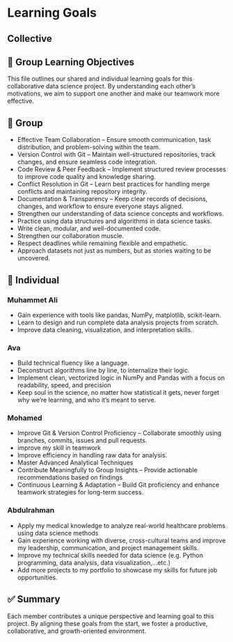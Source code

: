 # Learning Goals

## Collective

## 🧠 Group Learning Objectives

This file outlines our shared and individual learning goals for this
 collaborative data science project. By understanding each other’s motivations,
  we aim to support one another and make our teamwork more effective.

## 🌟 Group

- Effective Team Collaboration – Ensure smooth communication, task distribution,
 and problem-solving within the team.
- Version Control with Git – Maintain well-structured repositories, track changes,
and ensure seamless code integration.
- Code Review & Peer Feedback – Implement structured review processes to improve
 code quality and knowledge sharing.
- Conflict Resolution in Git – Learn best practices for handling merge conflicts
 and maintaining repository integrity.
- Documentation & Transparency – Keep clear records of decisions, changes, and
 workflow to ensure everyone stays aligned.
- Strengthen our understanding of data science concepts and workflows.
- Practice using data structures and algorithms in data science tasks.
- Write clean, modular, and well-documented code.
- Strengthen our collaboration muscle.
- Respect deadlines while remaining flexible and empathetic.
- Approach datasets not just as numbers, but as stories waiting to be uncovered.

## 👤 Individual

### Muhammet Ali

- Gain experience with tools like pandas, NumPy, matplotlib, scikit-learn.
- Learn to design and run complete data analysis projects from scratch.
- Improve data cleaning, visualization, and interpretation skills.

### Ava

- Build technical fluency like a language.
- Deconstruct algorithms line by line, to internalize their logic.
- Implement clean, vectorized logic in NumPy and Pandas with a focus on
 readability, speed, and precision
- Keep soul in the science, no matter how statistical it gets, never forget why
 we’re learning, and who it’s meant to serve.

### Mohamed

- Improve Git & Version Control Proficiency – Collaborate smoothly using
 branches, commits, issues and pull requests.
- improve my skill in teamwork
- Improve efficiency in handling raw data for analysis.
- Master Advanced Analytical Techniques
- Contribute Meaningfully to Group Insights – Provide actionable recommendations
 based on findings
- Continuous Learning & Adaptation – Build Git proficiency and enhance teamwork
 strategies for long-term success.

### Abdulrahman

- Apply my medical knowledge to analyze real-world healthcare problems using
 data science methods
- Gain experience working with diverse, cross-cultural teams and improve my
 leadership, communication, and project management skills.
- Improve my technical skills needed for data science (e.g. Python programming,
 data analysis, data visualization,...etc.)
- Add more projects to my portfolio to showcase my skills for future job opportunities.

## ✅ Summary

Each member contributes a unique perspective and learning goal to this project.
 By aligning these goals from the start, we foster a productive, collaborative,
  and growth-oriented environment.

